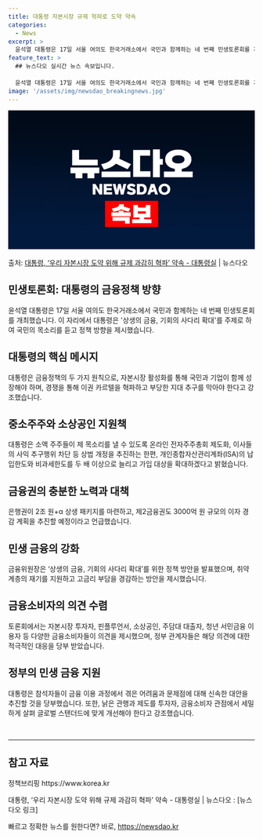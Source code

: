 ```yaml
---
title: 대통령 자본시장 규제 혁파로 도약 약속
categories:
  - News
excerpt: >
  윤석열 대통령은 17일 서울 여의도 한국거래소에서 국민과 함께하는 네 번째 민생토론회를 개최했다. 대통령은 …
feature_text: >
  ## 뉴스다오 실시간 뉴스 속보입니다.

  윤석열 대통령은 17일 서울 여의도 한국거래소에서 국민과 함께하는 네 번째 민생토론회를 개최했다. 대통령은 …
image: '/assets/img/newsdao_breakingnews.jpg'
---
```


![뉴스다오 속보](/assets/img/newsdao_breakingnews.jpg)

<p>출처: <a href="https://newsdao.kr/3014" rel="dofollow">대통령, ‘우리 자본시장 도약 위해 규제 과감히 혁파’ 약속 - 대통령실</a> | 뉴스다오</p>

<h2>민생토론회: 대통령의 금융정책 방향</h2>

<p data-ke-size="size16">윤석열 대통령은 17일 서울 여의도 한국거래소에서 국민과 함께하는 네 번째 민생토론회를 개최했습니다. 이 자리에서 대통령은 '상생의 금융, 기회의 사다리 확대'를 주제로 하여 국민의 목소리를 듣고 정책 방향을 제시했습니다.</p>

<h2 data-ke-size="size26">대통령의 핵심 메시지</h2>
<p data-ke-size="size16">대통령은 금융정책의 두 가지 원칙으로, 자본시장 활성화를 통해 국민과 기업이 함께 성장해야 하며, 경쟁을 통해 이권 카르텔을 혁파하고 부당한 지대 추구를 막아야 한다고 강조했습니다.</p>

<h2 data-ke-size="size26">중소주주와 소상공인 지원책</h2>
<p data-ke-size="size16">대통령은 소액 주주들이 제 목소리를 낼 수 있도록 온라인 전자주주총회 제도화, 이사들의 사익 추구행위 차단 등 상법 개정을 추진하는 한편, 개인종합자산관리계좌(ISA)의 납입한도와 비과세한도를 두 배 이상으로 늘리고 가입 대상을 확대하겠다고 밝혔습니다.</p>

<h2 data-ke-size="size26">금융권의 충분한 노력과 대책</h2>
<p data-ke-size="size16">은행권이 2조 원+α 상생 패키지를 마련하고, 제2금융권도 3000억 원 규모의 이자 경감 계획을 추진할 예정이라고 언급했습니다.</p>

<h2 data-ke-size="size26">민생 금융의 강화</h2>
<p data-ke-size="size16">금융위원장은 ‘상생의 금융, 기회의 사다리 확대’를 위한 정책 방안을 발표했으며, 취약계층의 재기를 지원하고 고금리 부담을 경감하는 방안을 제시했습니다.</p>

<h2 data-ke-size="size26">금융소비자의 의견 수렴</h2>
<p data-ke-size="size16">토론회에서는 자본시장 투자자, 핀플루언서, 소상공인, 주담대 대출자, 청년 서민금융 이용자 등 다양한 금융소비자들이 의견을 제시했으며, 정부 관계자들은 해당 의견에 대한 적극적인 대응을 당부 받았습니다.</p>

<h2 data-ke-size="size26">정부의 민생 금융 지원</h2>
<p data-ke-size="size16">대통령은 참석자들이 금융 이용 과정에서 겪은 어려움과 문제점에 대해 신속한 대안을 추진할 것을 당부했습니다. 또한, 낡은 관행과 제도를 투자자, 금융소비자 관점에서 세밀하게 살펴 글로벌 스탠더드에 맞게 개선해야 한다고 강조했습니다.</p>

<p data-ke-size="size16">&nbsp;</p>

<hr>

<h2 data-ke-size="size26">참고 자료</h2>
<p data-ke-size="size16">정책브리핑 https://www.korea.kr</p>
<p data-ke-size="size16">대통령, ‘우리 자본시장 도약 위해 규제 과감히 혁파’ 약속 - 대통령실 | 뉴스다오 : [뉴스 다오 링크]</p>
 

빠르고 정확한 뉴스를 원한다면? 바로, <a href="https://newsdao.kr" rel="dofollow">https://newsdao.kr</a>


    
